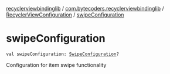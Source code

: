[recyclerviewbindinglib](../../index.md) / [com.bytecoders.recyclerviewbindinglib](../index.md) / [RecyclerViewConfiguration](index.md) / [swipeConfiguration](./swipe-configuration.md)

# swipeConfiguration

`val swipeConfiguration: `[`SwipeConfiguration`](../../com.bytecoders.recyclerviewbindinglib.touchhelper/-swipe-configuration/index.md)`?`

Configuration for item swipe functionality

